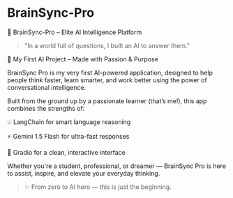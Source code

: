 # BrainSync-Pro
🧠 BrainSync-Pro – Elite AI Intelligence Platform

> "In a world full of questions, I built an AI to answer them."



🚀 My First AI Project – Made with Passion & Purpose

BrainSync Pro is my very first AI-powered application, designed to help people think faster, learn smarter, and work better using the power of conversational intelligence.

Built from the ground up by a passionate learner (that’s me!), this app combines the strengths of:

💡 LangChain for smart language reasoning

⚡ Gemini 1.5 Flash for ultra-fast responses

🎨 Gradio for a clean, interactive interface


Whether you're a student, professional, or dreamer — BrainSync Pro is here to assist, inspire, and elevate your everyday thinking.

> ✨ From zero to AI hero — this is just the beginning.


